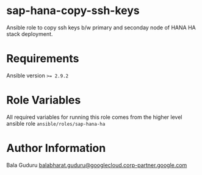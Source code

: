 # sap-hana-copy-ssh-keys

Ansible role to copy ssh keys b/w primary and seconday node of HANA HA stack deployment.

# Requirements

Ansible version `>= 2.9.2`

# Role Variables

All required variables for running this role comes from the higher level ansible role `ansible/roles/sap-hana-ha`

# Author Information

Bala Guduru <balabharat.guduru@googlecloud.corp-partner.google.com>